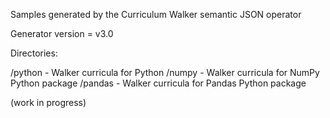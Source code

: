 Samples generated by the Curriculum Walker semantic JSON operator

Generator version = v3.0

Directories:

/python - Walker curricula for Python
/numpy  - Walker curricula for NumPy Python package
/pandas - Walker curricula for Pandas Python package

(work in progress)
